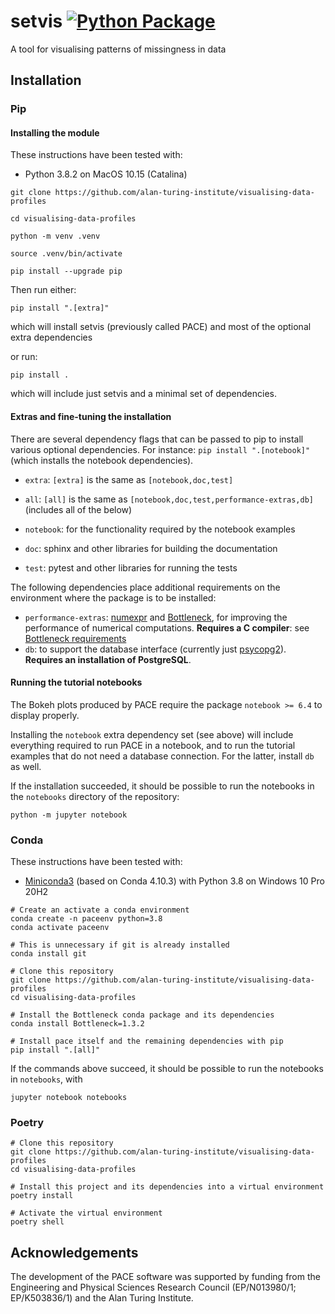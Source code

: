 # setvis [![Python Package](https://github.com/alan-turing-institute/setvis/actions/workflows/main.yml/badge.svg)](https://github.com/alan-turing-institute/setvis/actions/workflows/main.yml)

A tool for visualising patterns of missingness in data

## Installation

### Pip

#### Installing the module

These instructions have been tested with:
- Python 3.8.2 on MacOS 10.15 (Catalina)

```
git clone https://github.com/alan-turing-institute/visualising-data-profiles

cd visualising-data-profiles

python -m venv .venv

source .venv/bin/activate

pip install --upgrade pip
```

Then run either:

```
pip install ".[extra]"
```
which will install setvis (previously called PACE) and most of the optional extra dependencies

or run:

```
pip install .
```

which will include just setvis and a minimal set of dependencies.


#### Extras and fine-tuning the installation

There are several dependency flags that can be passed to pip to install
various optional dependencies.  For instance: `pip install ".[notebook]"` (which installs the notebook dependencies).

 - `extra`: `[extra]` is the same as `[notebook,doc,test]`
 - `all`: `[all]` is the same as `[notebook,doc,test,performance-extras,db]` (includes all of the below)

 - `notebook`: for the functionality required by the notebook examples
 - `doc`: sphinx and other libraries for building the documentation
 - `test`: pytest and other libraries for running the tests

The following dependencies place additional requirements on the environment where the package is to be installed:
 - `performance-extras`: [numexpr](https://numexpr.readthedocs.io/projects/NumExpr3/en/latest/) and [Bottleneck](https://bottleneck.readthedocs.io/en/latest/), for improving the performance of numerical computations. **Requires a C compiler**: see [Bottleneck requirements](https://bottleneck.readthedocs.io/en/latest/intro.html#install)
 - `db`: to support the database interface (currently just [psycopg2](https://www.psycopg.org/docs/)). **Requires an installation of PostgreSQL**.


#### Running the tutorial notebooks

The Bokeh plots produced by PACE require the package `notebook >= 6.4` to display properly.

Installing the `notebook` extra dependency set (see above) will include everything
required to run PACE in a notebook, and to run the tutorial examples
that do not need a database connection. For the latter, install `db`
as well.

If the installation succeeded, it should be possible to run the
notebooks in the `notebooks` directory of the repository:

```
python -m jupyter notebook
```

### Conda

These instructions have been tested with:
- [Miniconda3](https://docs.conda.io/en/latest/miniconda.html) (based on Conda 4.10.3) with Python 3.8 on Windows 10 Pro 20H2

```posh
# Create an activate a conda environment
conda create -n paceenv python=3.8
conda activate paceenv

# This is unnecessary if git is already installed
conda install git

# Clone this repository
git clone https://github.com/alan-turing-institute/visualising-data-profiles
cd visualising-data-profiles

# Install the Bottleneck conda package and its dependencies
conda install Bottleneck=1.3.2

# Install pace itself and the remaining dependencies with pip
pip install ".[all]"
```

If the commands above succeed, it should be possible to run the notebooks in `notebooks`, with

```
jupyter notebook notebooks
```

### Poetry

```
# Clone this repository
git clone https://github.com/alan-turing-institute/visualising-data-profiles
cd visualising-data-profiles

# Install this project and its dependencies into a virtual environment
poetry install

# Activate the virtual environment
poetry shell
```

## Acknowledgements

The development of the PACE software was supported by funding from the Engineering and Physical Sciences Research Council (EP/N013980/1; EP/K503836/1) and the Alan Turing Institute.
